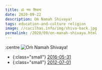 ```yaml
---
title: ॐ नमः शिवाय
date: 2020-09-22
description: Oṁ Namah Shivaya!
tags: education-and-culture religion
image: //cacilhas.info/img/shiva-back.jpg
permalink: /2020/09/on-manah-shivaya.html
---
```

[2016-05-31]: https://montegasppa.cacilhas.info/2016/05/om-namah-shivaya.html
[2012-07-01]: https://montegasppa.blogspot.com.br/2012/07/om-namah-shivaya.html
[image]: {{{image}}}

:centre ![Oṁ Namah Shivaya!][image]

- {:class="small"} [2016-05-31][]
- {:class="small"} [2012-07-01][]

